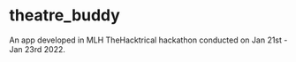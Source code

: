 # theatre_buddy
An app developed in MLH TheHacktrical hackathon conducted on Jan 21st - Jan 23rd 2022.
